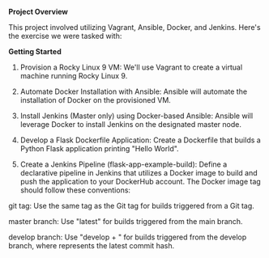 **Project Overview**

This project involved utilizing Vagrant, Ansible, Docker, and Jenkins. Here's the exercise we were tasked with:

**Getting Started**

1) Provision a Rocky Linux 9 VM: We'll use Vagrant to create a virtual machine running Rocky Linux 9.
   
2) Automate Docker Installation with Ansible: Ansible will automate the installation of Docker on the provisioned VM.

3) Install Jenkins (Master only) using Docker-based Ansible: Ansible will leverage Docker to install Jenkins on the designated master node.
   
4) Develop a Flask Dockerfile Application: Create a Dockerfile that builds a Python Flask application printing "Hello World".

5) Create a Jenkins Pipeline (flask-app-example-build): Define a declarative pipeline in Jenkins that utilizes a Docker image to build and push the application to your DockerHub account. The Docker image tag should follow these conventions:

git tag: Use the same tag as the Git tag for builds triggered from a Git tag.

master branch: Use "latest" for builds triggered from the main branch.

develop branch: Use "develop + <commit SHA>" for builds triggered from the develop branch, where <commit SHA> represents the latest commit hash.
